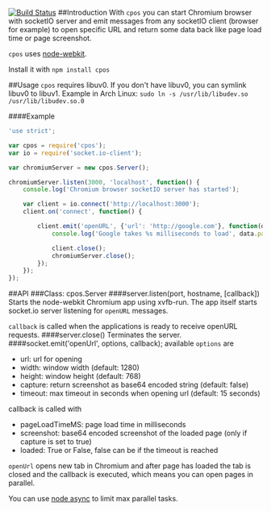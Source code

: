 [![Build Status](https://travis-ci.org/nacholibre/cpos.svg?branch=master)](https://travis-ci.org/nacholibre/cpos)
##Introduction
With `cpos` you can start Chromium browser with socketIO server and emit messages from any socketIO client (browser for example) to open specific URL and return some data back like page load time or page screenshot.

`cpos` uses [node-webkit](https://github.com/rogerwang/node-webkit).

Install it with `npm install cpos`

##Usage
`cpos` requires libuv0. If you don't have libuv0, you can symlink libuv0 to libuv1. Example in Arch Linux: `sudo ln -s /usr/lib/libudev.so /usr/lib/libudev.so.0`

####Example
```javascript
'use strict';

var cpos = require('cpos');
var io = require('socket.io-client');

var chromiumServer = new cpos.Server();

chromiumServer.listen(3000, 'localhost', function() {
    console.log('Chromium browser socketIO server has started');

    var client = io.connect('http://localhost:3000');
    client.on('connect', function() {

        client.emit('openURL', {'url': 'http://google.com'}, function(data) {
            console.log('Google takes %s milliseconds to load', data.pageLoadTimeMS);

            client.close();
            chromiumServer.close();
        });
    });
});
```
##API
###Class: cpos.Server
####server.listen(port, hostname, [callback])
Starts the node-webkit Chromium app using xvfb-run. The app itself starts socket.io server listening for `openURL` messages.

`callback` is called when the applications is ready to receive openURL requests.
####server.close()
Terminates the server.
####socket.emit('openUrl', options, callback);
available `options` are 
- url: url for opening
- width: window width (default: 1280)
- height: window height (default: 768)
- capture: return screenshot as base64 encoded string (default: false)
- timeout: max timeout in seconds when opening url (default: 15 seconds)

callback is called with
- pageLoadTimeMS: page load time in milliseconds
- screenshot: base64 encoded screenshot of the loaded page (only if capture is set to true)
- loaded: True or False, false can be if the timeout is reached

`openUrl` opens new tab in Chromium and after page has loaded the tab is closed and the callback is executed, which means you can open pages in parallel.

You can use [node async](https://github.com/caolan/async) to limit max parallel tasks.
